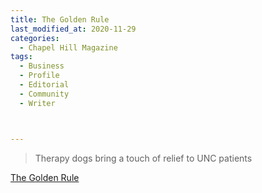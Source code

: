 ```yaml
---
title: The Golden Rule
last_modified_at: 2020-11-29
categories:
  - Chapel Hill Magazine
tags:
  - Business
  - Profile
  - Editorial 
  - Community
  - Writer



---
```


> Therapy dogs bring a touch of relief to UNC patients

[The Golden Rule](https://issuu.com/shannonmedia/docs/chmdec16issuu/49)

